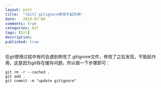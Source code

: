 ```yaml
---
layout: post
title:  "[Git] gitignore修改不起作用"
date:   2018-03-08
comments: true
categories: Git
tags: [Git]
description:
published: true
---
```


在git使用过程中有时会遇到修改了.gitignore文件，修改了之后发现，不能起作用，这是因为git存在缓存问题，所以做一下步骤即可：

```
git rm -r --cached .
git add .
git commit -m "update gitignore"
```
